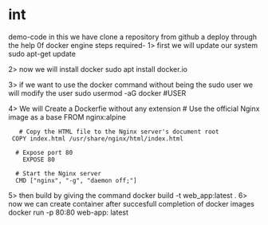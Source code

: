 # int
demo-code
 in this we have clone a repository from github a deploy through the help 0f docker engine 
 steps required-
 1> first we will update our system 
    sudo apt-get update

 2> now we will install docker
    sudo apt install docker.io

3> if we want to use the docker command without being the sudo user we will modify the user 
  sudo usermod -aG docker #USER

 4> We will Create a Dockerfie without any extension 
       # Use the official Nginx image as a base
        FROM nginx:alpine

       # Copy the HTML file to the Nginx server's document root
     COPY index.html /usr/share/nginx/html/index.html

      # Expose port 80
        EXPOSE 80

      # Start the Nginx server
      CMD ["nginx", "-g", "daemon off;"]
5> then build by giving the command docker build -t web_app:latest .
6> now we can create container after succesfull completion of docker images
    docker run -p 80:80 web-app: latest
